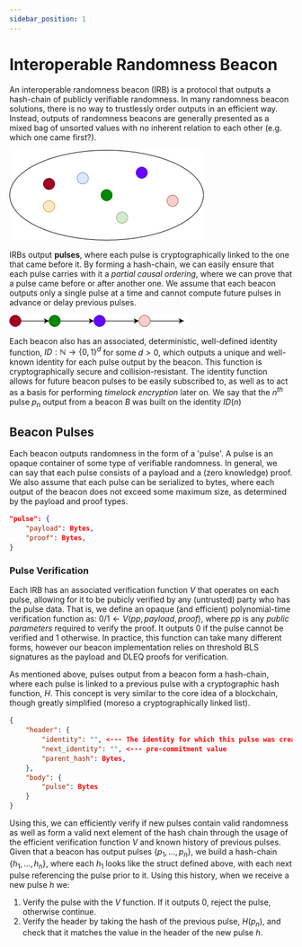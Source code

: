 ```yaml
---
sidebar_position: 1
---
```


# Interoperable Randomness Beacon

An interoperable randomness beacon (IRB) is a protocol that outputs a hash-chain of publicly verifiable randomness. In many randomness beacon solutions, there is no way to trustlessly order outputs in an efficient way. Instead, outputs of randomness beacons are generally presented as a mixed bag of unsorted values with no inherent relation to each other (e.g. which one came first?). 

![](../../static/assets/blob.drawio.png)

IRBs output **pulses**, where each pulse is cryptographically linked to the one that came before it. By forming a hash-chain, we can easily ensure that each pulse carries with it a *partial causal ordering*, where we can prove that a pulse came before or after another one. We assume that each beacon outputs only a single pulse at a time and cannot compute future pulses in advance or delay previous pulses.

![](../../static/assets/hashchain.drawio.png)

Each beacon also has an associated, deterministic, well-defined identity function, $ID: \mathbb{N} \to \{0, 1\}^d$ for some $d > 0$, which outputs a unique and well-known identity for each pulse output by the beacon. This function is cryptographically secure and collision-resistant. The identity function allows for future beacon pulses to be easily subscribed to, as well as to act as a basis for performing *timelock encryption* later on. We say that the $n^{th}$ pulse $p_n$ output from a beacon $B$ was built on the identity $ID(n)$  


## Beacon Pulses

Each beacon outputs randomness in the form of a 'pulse'. A pulse is an opaque container of some type of verifiable randomness. In general, we can say that each pulse consists of a payload and a (zero knowledge) proof. We also assume that each pulse can be serialized to bytes, where each output of the beacon does not exceed some maximum size, as determined by the payload and proof types. 

``` json
"pulse": {
    "payload": Bytes,
    "proof": Bytes,
}
```

### Pulse Verification 


Each IRB has an associated verification function $V$ that operates on each pulse, allowing for it to be pubicly verified by any (untrusted) party who has the pulse data. That is, we define an opaque (and efficient) polynomial-time verification function as: $0/1 \leftarrow V(pp, payload, proof)$, where $pp$ is any *public parameters* required to verify the proof. It outputs $0$ if the pulse cannot be verified and $1$ otherwise. In practice, this function can take many different forms, however our beacon implementation relies on threshold BLS signatures as the payload and DLEQ proofs for verification. 
 

As mentioned above, pulses output from a beacon form a hash-chain, where each pulse is linked to a previous pulse with a cryptographic hash function, $H$. This concept is very similar to the core idea of a blockchain, though greatly simplified (moreso a cryptographically linked list).

``` json
{
    "header": {
        "identity": "", <--- The identity for which this pulse was created
        "next_identity": "", <--- pre-commitment value
        "parent_hash": Bytes, 
    },
    "body": {
        "pulse": Bytes 
    } 
}
```

Using this, we can efficiently verify if new pulses contain valid randomness as well as form a valid next element of the hash chain through the usage of the efficient verification function $V$ and known history of previous pulses. Given that a beacon has output pulses $\{p_1, ..., p_n\}$, we build a hash-chain $\{h_1, ..., h_n\}$, where each $h_1$ looks like the struct defined above, with each next pulse referencing the pulse prior to it. Using this history, when we receive a new pulse $h$ we:

1. Verify the pulse with the $V$ function. If it outputs $0$, reject the pulse, otherwise continue.
2. Verify the header by taking the hash of the previous pulse, $H(p_n)$, and check that it matches the value in the header of the new pulse $h$. 


